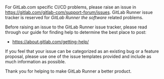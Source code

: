 For GitLab.com specific CI/CD problems, please raise an issue in https://gitlab.com/gitlab-com/support-forum/issues. GitLab Runner issue tracker is reserved for _GitLab Runner the software_ related problems.

Before raising an issue to the GitLab Runner issue tracker, please read through our guide for finding help to determine the best place to post:

* https://about.gitlab.com/getting-help/

If you feel that your issue can be categorized as an existing bug or a feature proposal, please use one of the issue templates provided and include as much information as possible.

Thank you for helping to make GitLab Runner a better product.
